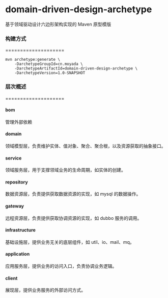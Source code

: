domain-driven-design-archetype
====================
基于领域驱动设计六边形架构实现的 Maven 原型模版

### 构建方式
====================

    mvn archetype:generate \
        -DarchetypeGroupId=cn.moyada \
        -DarchetypeArtifactId=domain-driven-design-archetype \
        -DarchetypeVersion=1.0-SNAPSHOT

### 层次概述
====================

#### bom
管理外部依赖

#### domain
领域模型层，负责维护实体、值对象、聚合、聚合根，以及资源获取的抽象接口。

#### service
领域服务层，用于支撑领域业务的生命周期，如实体的创建。

#### repository
数据资源层，负责提供获取数据资源的实现，如 mysql 的数据操作。

#### gateway
远程资源层，负责提供获取协调资源的实现，如 dubbo 服务的调用。

#### infrastructure
基础设施层，提供业务无关的底层组件，如 util、io、mail、mq。

#### application
应用服务层，提供业务的访问入口，负责协调业务逻辑。

#### client
展现层，提供业务服务的外部访问方式。